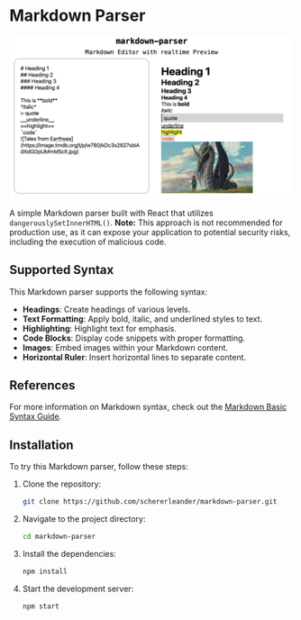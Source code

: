 # Markdown Parser

![Webpage](.images/screenshot.png)

A simple Markdown parser built with React that utilizes `dangerouslySetInnerHTML()`. **Note:** This approach is not recommended for production use, as it can expose your application to potential security risks, including the execution of malicious code.

## Supported Syntax

This Markdown parser supports the following syntax:

- **Headings**: Create headings of various levels.
- **Text Formatting**: Apply bold, italic, and underlined styles to text.
- **Highlighting**: Highlight text for emphasis.
- **Code Blocks**: Display code snippets with proper formatting.
- **Images**: Embed images within your Markdown content.
- **Horizontal Ruler**: Insert horizontal lines to separate content.

## References

For more information on Markdown syntax, check out the [Markdown Basic Syntax Guide](https://www.markdownguide.org/basic-syntax/).

## Installation

To try this Markdown parser, follow these steps:

1. Clone the repository:
   ```bash
   git clone https://github.com/schererleander/markdown-parser.git
2. Navigate to the project directory:
   ```bash
   cd markdown-parser
3. Install the dependencies:
   ```bash
   npm install
4. Start the development server:
   ```bash
   npm start
